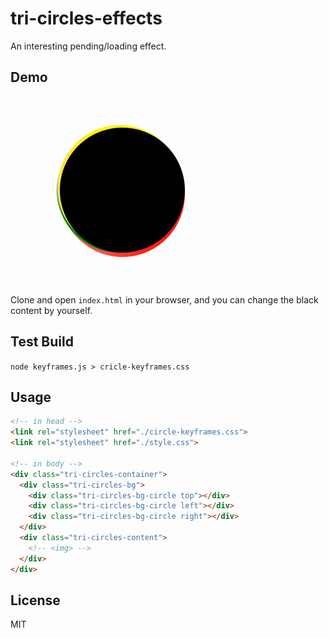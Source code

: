 # tri-circles-effects

An interesting pending/loading effect.

## Demo

![tri-circles gif](/tri-circles.gif)

Clone and open `index.html` in your browser, and you can change the black content by yourself.

## Test Build

`node keyframes.js > cricle-keyframes.css`

## Usage

```html
<!-- in head -->
<link rel="stylesheet" href="./circle-keyframes.css">
<link rel="stylesheet" href="./style.css">

<!-- in body -->
<div class="tri-circles-container">
  <div class="tri-circles-bg">
    <div class="tri-circles-bg-circle top"></div>
    <div class="tri-circles-bg-circle left"></div>
    <div class="tri-circles-bg-circle right"></div>
  </div>
  <div class="tri-circles-content">
    <!-- <img> -->
  </div>
</div>
```

## License

MIT
